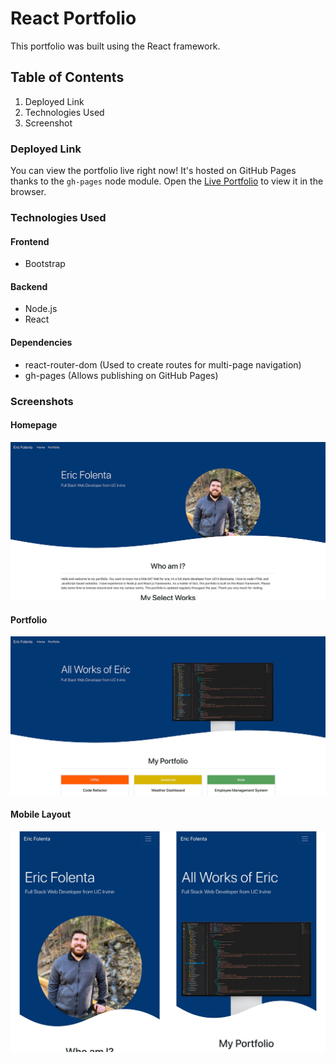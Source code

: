 # React Portfolio

This portfolio was built using the React framework.

## Table of Contents

1. Deployed Link
2. Technologies Used
3. Screenshot

### Deployed Link

You can view the portfolio live right now! It's hosted on GitHub Pages thanks to the `gh-pages` node module.
Open the [Live Portfolio](https://efolenta.github.io/portfolio/) to view it in the browser.

### Technologies Used

#### Frontend
- Bootstrap

#### Backend
- Node.js
- React

#### Dependencies
- react-router-dom (Used to create routes for multi-page navigation)
- gh-pages (Allows publishing on GitHub Pages)

### Screenshots

#### Homepage
![Home Page Screenshot](./src/assets/screenshots/home-screenshot.jpg)
#### Portfolio
![Portfolio Page Screenshot](./src/assets/screenshots/portfolio-screenshot.jpg)
#### Mobile Layout
![Mobile Page Screenshot](./src/assets/screenshots/mobile-screenshot.jpg)